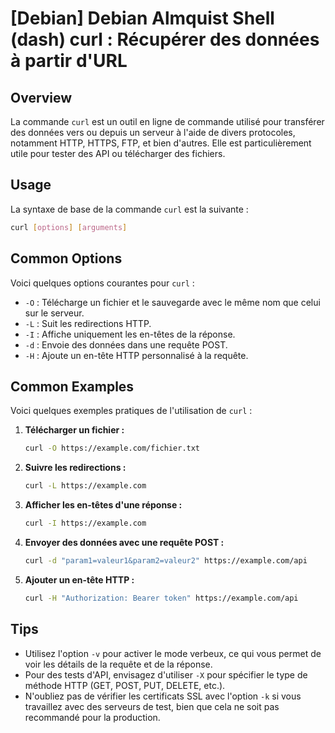 # [Debian] Debian Almquist Shell (dash) curl : Récupérer des données à partir d'URL

## Overview
La commande `curl` est un outil en ligne de commande utilisé pour transférer des données vers ou depuis un serveur à l'aide de divers protocoles, notamment HTTP, HTTPS, FTP, et bien d'autres. Elle est particulièrement utile pour tester des API ou télécharger des fichiers.

## Usage
La syntaxe de base de la commande `curl` est la suivante :

```bash
curl [options] [arguments]
```

## Common Options
Voici quelques options courantes pour `curl` :

- `-O` : Télécharge un fichier et le sauvegarde avec le même nom que celui sur le serveur.
- `-L` : Suit les redirections HTTP.
- `-I` : Affiche uniquement les en-têtes de la réponse.
- `-d` : Envoie des données dans une requête POST.
- `-H` : Ajoute un en-tête HTTP personnalisé à la requête.

## Common Examples
Voici quelques exemples pratiques de l'utilisation de `curl` :

1. **Télécharger un fichier :**
   ```bash
   curl -O https://example.com/fichier.txt
   ```

2. **Suivre les redirections :**
   ```bash
   curl -L https://example.com
   ```

3. **Afficher les en-têtes d'une réponse :**
   ```bash
   curl -I https://example.com
   ```

4. **Envoyer des données avec une requête POST :**
   ```bash
   curl -d "param1=valeur1&param2=valeur2" https://example.com/api
   ```

5. **Ajouter un en-tête HTTP :**
   ```bash
   curl -H "Authorization: Bearer token" https://example.com/api
   ```

## Tips
- Utilisez l'option `-v` pour activer le mode verbeux, ce qui vous permet de voir les détails de la requête et de la réponse.
- Pour des tests d'API, envisagez d'utiliser `-X` pour spécifier le type de méthode HTTP (GET, POST, PUT, DELETE, etc.).
- N'oubliez pas de vérifier les certificats SSL avec l'option `-k` si vous travaillez avec des serveurs de test, bien que cela ne soit pas recommandé pour la production.